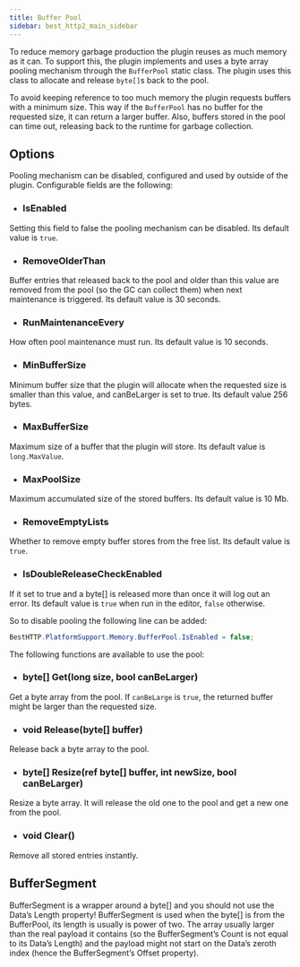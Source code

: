 ```yaml
---
title: Buffer Pool
sidebar: best_http2_main_sidebar
---
```


To reduce memory garbage production the plugin reuses as much memory as it can. To support this, the plugin implements and uses a byte array pooling mechanism through the `BufferPool` static class. The plugin uses this class to allocate and release `byte[]`s back to the pool. 

To avoid keeping reference to too much memory the plugin requests buffers with a minimum size. This way if the `BufferPool` has no buffer for the requested size, it can return a larger buffer. Also, buffers stored in the pool can time out, releasing back to the runtime for garbage collection.

## Options

Pooling mechanism can be disabled, configured and used by outside of the plugin. Configurable fields are the following:

- ### IsEnabled

Setting this field to false the pooling mechanism can be disabled. Its default value is `true`.

- ### RemoveOlderThan

Buffer entries that released back to the pool and older than this value are removed from the pool (so the GC can collect them) when next maintenance is triggered. Its default value is 30 seconds.

- ### RunMaintenanceEvery

How often pool maintenance must run. Its default value is 10 seconds.

- ### MinBufferSize

Minimum buffer size that the plugin will allocate when the requested size is smaller than this value, and canBeLarger is set to true. Its default value 256 bytes.

- ### MaxBufferSize

Maximum size of a buffer that the plugin will store. Its default value is `long.MaxValue`.

- ### MaxPoolSize

Maximum accumulated size of the stored buffers. Its default value is 10 Mb.

- ### RemoveEmptyLists

Whether to remove empty buffer stores from the free list. Its default value is `true`.

- ### IsDoubleReleaseCheckEnabled

If it set to true and a byte[] is released more than once it will log out an error. Its default value is `true` when run in the editor, `false` otherwise.

So to disable pooling the following line can be added:
```csharp
BestHTTP.PlatformSupport.Memory.BufferPool.IsEnabled = false;
```

The following functions are available to use the pool:

- ### byte[] Get(long size, bool canBeLarger)

Get a byte array from the pool. If `canBeLarge` is `true`, the returned buffer might be larger than the requested size.

- ### void Release(byte[] buffer)

Release back a byte array to the pool.

- ### byte[] Resize(ref byte[] buffer, int newSize, bool canBeLarger)

Resize a byte array. It will release the old one to the pool and get a new one from the pool.

- ### void Clear()

Remove all stored entries instantly.

## BufferSegment

BufferSegment is a wrapper around a byte[] and you should not use the Data’s Length property! BufferSegment is used when the byte[] is from the BufferPool, its length is usually is power of two.
The array usually larger than the real payload it contains (so the BufferSegment’s Count is not equal to its Data’s Length) and the payload might not start on the Data’s zeroth index (hence the BufferSegment’s Offset property).